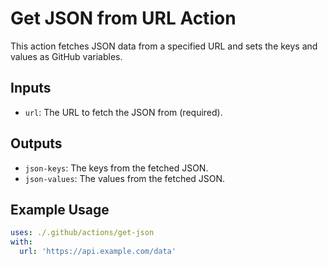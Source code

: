 # Get JSON from URL Action

This action fetches JSON data from a specified URL and sets the keys and values as GitHub variables.

## Inputs

- `url`: The URL to fetch the JSON from (required).

## Outputs

- `json-keys`: The keys from the fetched JSON.
- `json-values`: The values from the fetched JSON.

## Example Usage

```yaml
uses: ./.github/actions/get-json
with:
  url: 'https://api.example.com/data'